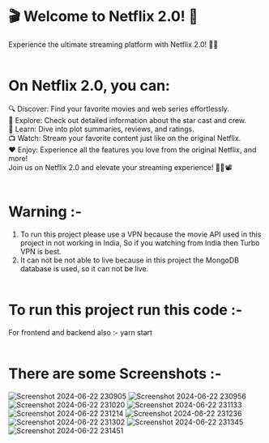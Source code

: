 # 🎬 Welcome to Netflix 2.0! 🎥 <br>
Experience the ultimate streaming platform with Netflix 2.0! 🍿✨ <br><br>

# On Netflix 2.0, you can: <br>

🔍 Discover: Find your favorite movies and web series effortlessly. <br>
🌟 Explore: Check out detailed information about the star cast and crew. <br>
📖 Learn: Dive into plot summaries, reviews, and ratings. <br>
📺 Watch: Stream your favorite content just like on the original Netflix. <br>
❤️ Enjoy: Experience all the features you love from the original Netflix, and more! <br>
Join us on Netflix 2.0 and elevate your streaming experience! 🌟🍕📽️ <br><br>

# Warning :- <br>
1. To run this project please use a VPN because the movie API used in this project in not working in India, So if you watching from India then Turbo VPN is best. <br>
2. It can not be not able to live because in this project the MongoDB database is used, so it can not be live. <br><br>

# To run this project run this code :- <br>
For frontend and backend also :- yarn start <br><br>

# There are some Screenshots :- <br>
![Screenshot 2024-06-22 230905](https://github.com/KumarGourav163/MERN-Stack-NETFLIX-2.0/assets/150587805/1c06af41-442a-4649-a868-a76d53a0e7f1)
![Screenshot 2024-06-22 230956](https://github.com/KumarGourav163/MERN-Stack-NETFLIX-2.0/assets/150587805/c6efb878-b254-4de3-a08f-410a1d35f410)
![Screenshot 2024-06-22 231020](https://github.com/KumarGourav163/MERN-Stack-NETFLIX-2.0/assets/150587805/ff517f04-202f-4eaf-aacd-14b1a01b76a6)
![Screenshot 2024-06-22 231133](https://github.com/KumarGourav163/MERN-Stack-NETFLIX-2.0/assets/150587805/80a69fb2-7ac4-4a96-afa6-67dc27f426c2)
![Screenshot 2024-06-22 231214](https://github.com/KumarGourav163/MERN-Stack-NETFLIX-2.0/assets/150587805/c39faea5-07c4-4fdd-985c-5344c68c0777)
![Screenshot 2024-06-22 231236](https://github.com/KumarGourav163/MERN-Stack-NETFLIX-2.0/assets/150587805/e8861752-58ba-4ccb-8403-0b118e548a78)
![Screenshot 2024-06-22 231302](https://github.com/KumarGourav163/MERN-Stack-NETFLIX-2.0/assets/150587805/7322be7f-2d1f-466f-b865-1b80e992a7d6)
![Screenshot 2024-06-22 231345](https://github.com/KumarGourav163/MERN-Stack-NETFLIX-2.0/assets/150587805/054d7c14-2ab2-4e40-9d85-7dd7ee730269)
![Screenshot 2024-06-22 231451](https://github.com/KumarGourav163/MERN-Stack-NETFLIX-2.0/assets/150587805/a08a2b7c-23b2-4097-80f2-85ab37556f75)
